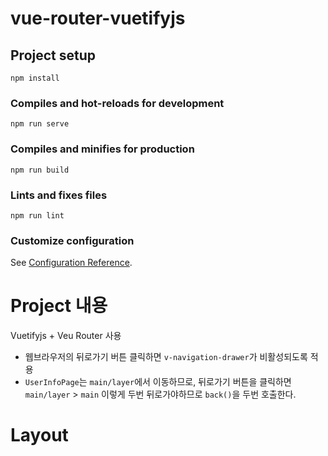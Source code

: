 # vue-router-vuetifyjs

## Project setup
```
npm install
```

### Compiles and hot-reloads for development
```
npm run serve
```

### Compiles and minifies for production
```
npm run build
```

### Lints and fixes files
```
npm run lint
```

### Customize configuration
See [Configuration Reference](https://cli.vuejs.org/config/).

# Project 내용
Vuetifyjs + Veu Router 사용

- 웹브라우저의 뒤로가기 버튼 클릭하면 `v-navigation-drawer`가 비활성되도록 적용
- `UserInfoPage`는 `main/layer`에서 이동하므로, 뒤로가기 버튼을 클릭하면 `main/layer` > `main` 이렇게 두번 뒤로가야하므로 `back()`을 두번 호출한다.

# Layout
